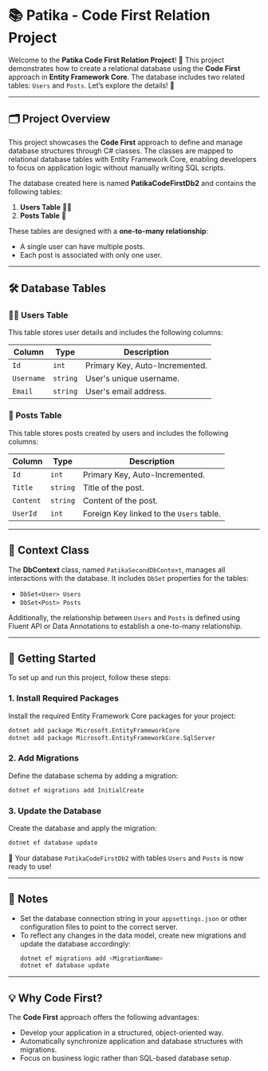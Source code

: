 # 📚 Patika - Code First Relation Project

Welcome to the **Patika Code First Relation Project**! 🚀 This project demonstrates how to create a relational database using the **Code First** approach in **Entity Framework Core**. The database includes two related tables: `Users` and `Posts`. Let’s explore the details! 🌟

---

## 🗂️ Project Overview

This project showcases the **Code First** approach to define and manage database structures through C# classes. The classes are mapped to relational database tables with Entity Framework Core, enabling developers to focus on application logic without manually writing SQL scripts.

The database created here is named **PatikaCodeFirstDb2** and contains the following tables:

1. **Users Table** 🙍‍♂️
2. **Posts Table** 📝

These tables are designed with a **one-to-many relationship**: 
- A single user can have multiple posts.
- Each post is associated with only one user.

---

## 🛠️ Database Tables

### 🙍‍♂️ Users Table
This table stores user details and includes the following columns:

| **Column**  | **Type** | **Description**                        |
|-------------|----------|----------------------------------------|
| `Id`        | `int`    | Primary Key, Auto-Incremented.         |
| `Username`  | `string` | User's unique username.               |
| `Email`     | `string` | User's email address.                 |

### 📝 Posts Table
This table stores posts created by users and includes the following columns:

| **Column**  | **Type** | **Description**                        |
|-------------|----------|----------------------------------------|
| `Id`        | `int`    | Primary Key, Auto-Incremented.         |
| `Title`     | `string` | Title of the post.                    |
| `Content`   | `string` | Content of the post.                  |
| `UserId`    | `int`    | Foreign Key linked to the `Users` table. |

---

## 📂 Context Class

The **DbContext** class, named `PatikaSecondDbContext`, manages all interactions with the database. It includes `DbSet` properties for the tables:

- `DbSet<User> Users`
- `DbSet<Post> Posts`

Additionally, the relationship between `Users` and `Posts` is defined using Fluent API or Data Annotations to establish a one-to-many relationship.

---

## 🔗 Getting Started

To set up and run this project, follow these steps:

### 1. Install Required Packages
Install the required Entity Framework Core packages for your project:
```bash
dotnet add package Microsoft.EntityFrameworkCore
dotnet add package Microsoft.EntityFrameworkCore.SqlServer
```

### 2. Add Migrations
Define the database schema by adding a migration:
```bash
dotnet ef migrations add InitialCreate
```

### 3. Update the Database
Create the database and apply the migration:
```bash
dotnet ef database update
```

🎉 Your database `PatikaCodeFirstDb2` with tables `Users` and `Posts` is now ready to use!

---

## 📝 Notes

- Set the database connection string in your `appsettings.json` or other configuration files to point to the correct server.
- To reflect any changes in the data model, create new migrations and update the database accordingly:
  ```bash
  dotnet ef migrations add <MigrationName>
  dotnet ef database update
  ```

---

## 💡 Why Code First?

The **Code First** approach offers the following advantages:
- Develop your application in a structured, object-oriented way.
- Automatically synchronize application and database structures with migrations.
- Focus on business logic rather than SQL-based database setup.
